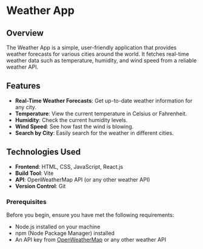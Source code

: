# Weather App

## Overview

The Weather App is a simple, user-friendly application that provides weather forecasts for various cities around the world. It fetches real-time weather data such as temperature, humidity, and wind speed from a reliable weather API.

## Features

- **Real-Time Weather Forecasts**: Get up-to-date weather information for any city.
- **Temperature**: View the current temperature in Celsius or Fahrenheit.
- **Humidity**: Check the current humidity levels.
- **Wind Speed**: See how fast the wind is blowing.
- **Search by City**: Easily search for the weather in different cities.

## Technologies Used

- **Frontend**: HTML, CSS, JavaScript, React.js
- **Build Tool**: Vite
- **API**: OpenWeatherMap API (or any other weather API)
- **Version Control**: Git

### Prerequisites

Before you begin, ensure you have met the following requirements:

- Node.js installed on your machine
- npm (Node Package Manager) installed
- An API key from [OpenWeatherMap](https://openweathermap.org/api) or any other weather API


